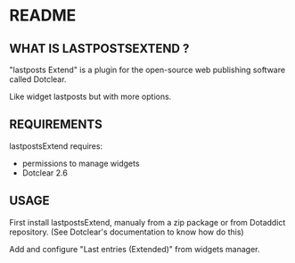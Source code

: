 # README

## WHAT IS LASTPOSTSEXTEND ?

"lastposts Extend" is a plugin for the open-source 
web publishing software called Dotclear.

Like widget lastposts but with more options.

## REQUIREMENTS

 lastpostsExtend requires: 

  * permissions to manage widgets
  * Dotclear 2.6

## USAGE

First install lastpostsExtend, manualy from a zip package or from 
Dotaddict repository. (See Dotclear's documentation to know how do this)

Add and configure "Last entries (Extended)" from widgets manager.
